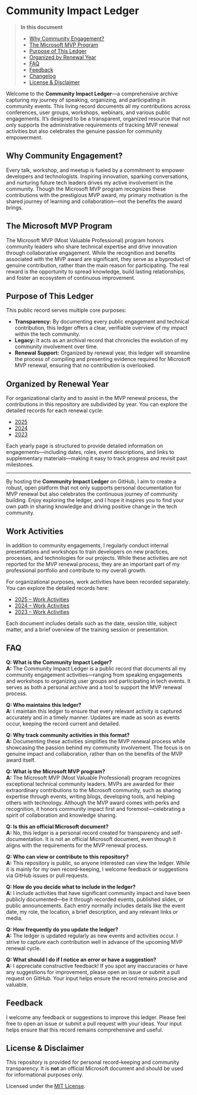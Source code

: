 # Community Impact Ledger

> **In this document**  
> - [Why Community Engagement?](#why-community-engagement)  
> - [The Microsoft MVP Program](#the-microsoft-mvp-program)  
> - [Purpose of This Ledger](#purpose-of-this-ledger)  
> - [Organized by Renewal Year](#organized-by-renewal-year)  
> - [FAQ](#faq)  
> - [Feedback](#feedback)  
> - [Changelog](#changelog)  
> - [License & Disclaimer](#license--disclaimer)

Welcome to the **Community Impact Ledger**—a comprehensive archive capturing my journey of speaking, organizing, and participating in community events. This living record documents all my contributions across conferences, user groups, workshops, webinars, and various public engagements. It’s designed to be a transparent, organized resource that not only supports the administrative requirements of tracking MVP renewal activities but also celebrates the genuine passion for community empowerment.

## Why Community Engagement?

Every talk, workshop, and meetup is fueled by a commitment to empower developers and technologists. Inspiring innovation, sparking conversations, and nurturing future tech leaders drives my active involvement in the community. Though the Microsoft MVP program recognizes these contributions with the prestigious MVP award, my primary motivation is the shared journey of learning and collaboration—not the benefits the award brings.

## The Microsoft MVP Program

The Microsoft MVP (Most Valuable Professional) program honors community leaders who share technical expertise and drive innovation through collaborative engagement. While the recognition and benefits associated with the MVP award are significant, they serve as a byproduct of genuine contribution, rather than the main reason for participating. The real reward is the opportunity to spread knowledge, build lasting relationships, and foster an ecosystem of continuous improvement.

## Purpose of This Ledger

This public record serves multiple core purposes:

- **Transparency:** By documenting every public engagement and technical contribution, this ledger offers a clear, verifiable overview of my impact within the tech community.
- **Legacy:** It acts as an archival record that chronicles the evolution of my community involvement over time.
- **Renewal Support:** Organized by renewal year, this ledger will streamline the process of compiling and presenting evidence required for Microsoft MVP renewal, ensuring that no contribution is overlooked.

## Organized by Renewal Year

For organizational clarity and to assist in the MVP renewal process, the contributions in this repository are subdivided by year. You can explore the detailed records for each renewal cycle:

- [2025](./2025/index.md)
- [2024](./2024/index.md)
- [2023](./2023/index.md)

Each yearly page is structured to provide detailed information on engagements—including dates, roles, event descriptions, and links to supplementary materials—making it easy to track progress and revisit past milestones.

---

By hosting the **Community Impact Ledger** on GitHub, I aim to create a robust, open platform that not only supports personal documentation for MVP renewal but also celebrates the continuous journey of community building. Enjoy exploring the ledger, and I hope it inspires you to find your own path in sharing knowledge and driving positive change in the tech community.

## Work Activities

In addition to community engagements, I regularly conduct internal presentations and workshops to train developers on new practices, processes, and technologies for our projects. While these activities are not reported for the MVP renewal process, they are an important part of my professional portfolio and contribute to my overall growth.

For organizational purposes, work activities have been recorded separately. You can explore the detailed records here:

- [2025 – Work Activities](./work/2025.md)
- [2024 – Work Activities](./work/2024.md)
- [2023 – Work Activities](./work/2023.md)

Each document includes details such as the date, session title, subject matter, and a brief overview of the training session or presentation.

## FAQ

**Q: What is the Community Impact Ledger?**  
**A:** The Community Impact Ledger is a public record that documents all my community engagement activities—ranging from speaking engagements and workshops to organizing user groups and participating in tech events. It serves as both a personal archive and a tool to support the MVP renewal process.

**Q: Who maintains this ledger?**  
**A:** I maintain this ledger to ensure that every relevant activity is captured accurately and in a timely manner. Updates are made as soon as events occur, keeping the record current and detailed.

**Q: Why track community activities in this format?**  
**A:** Documenting these activities simplifies the MVP renewal process while showcasing the passion behind my community involvement. The focus is on genuine impact and collaboration, rather than on the benefits of the MVP award itself.

**Q: What is the Microsoft MVP program?**  
**A:** The Microsoft MVP (Most Valuable Professional) program recognizes exceptional technical community leaders. MVPs are awarded for their extraordinary contributions to the Microsoft community, such as sharing expertise through events, writing blogs, developing tools, and helping others with technology. Although the MVP award comes with perks and recognition, it honors community impact first and foremost—celebrating a spirit of collaboration and knowledge sharing.

**Q: Is this an official Microsoft document?**  
**A:** No, this ledger is a personal record created for transparency and self-documentation. It is not an official Microsoft document, even though it aligns with the requirements for the MVP renewal process.

**Q: Who can view or contribute to this repository?**  
**A:** This repository is public, so anyone interested can view the ledger. While it is mainly for my own record-keeping, I welcome feedback or suggestions via GitHub issues or pull requests.

**Q: How do you decide what to include in the ledger?**  
**A:** I include activities that have significant community impact and have been publicly documented—be it through recorded events, published slides, or public announcements. Each entry normally includes details like the event date, my role, the location, a brief description, and any relevant links or media.

**Q: How frequently do you update the ledger?**  
**A:** The ledger is updated regularly as new events and activities occur. I strive to capture each contribution well in advance of the upcoming MVP renewal cycle.

**Q: What should I do if I notice an error or have a suggestion?**  
**A:** I appreciate constructive feedback! If you spot any inaccuracies or have any suggestions for improvement, please open an issue or submit a pull request on GitHub. Your input helps ensure the record remains precise and valuable.

## Feedback

I welcome any feedback or suggestions to improve this ledger. Please feel free to open an issue or submit a pull request with your ideas. Your input helps ensure that this record remains comprehensive and useful.

## License & Disclaimer

This repository is provided for personal record-keeping and community transparency. It is **not** an official Microsoft document and should be used for informational purposes only.

Licensed under the [MIT License](LICENSE).